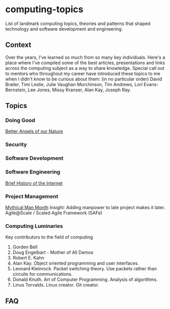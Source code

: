 # computing-topics
List of landmark computing topics, theories and patterns that shaped technology and software development and engineering.

## Context
Over the years, I've learned so much from so many key individuals.  Here's a place where I've compiled some of the best articles, presentations and links across the computing subject as a way to share knowledge.  Special call out to mentors who throughout my career have introduced these topics to me when I didn't know to be curious about them:  (in no particular order) David Brailer, Timi Leslie, Julie Vaughan Murchinson, Tim Andrews, Lori Evans-Bernstein, Lee Jones, Missy Kranser, Alan Kay, Joseph Ray.

## Topics
### Doing Good
[Better Angels of our Nature](https://www.nytimes.com/2011/10/06/books/review/the-better-angels-of-our-nature.html)
### Security
### Software Development
### Software Engineering
[Brief History of the Internet](ISOC)
### Project Management
[Mythical Man Month](MythicalManMonth.pdf) Insight: Adding manpower to late project makes it later.  
Agile@Scale / Scaled Agile Framework (SAFe)
### Computing Luminaries
Key contributors to the field of computing
1. Gorden Bell
1. Doug Engelbart - Mother of All Demos
1. Robert E. Kahn
1. Alan Kay.  Object oriented programming and user interfaces.  
1. Leonard Kleinrock.  Packet switching theory.  Use packets rather than circuits for communications.
1. Donald Knuth.  Art of Computer Programming.  Analysis of algorithms.
1. Linus Torvalds.  Linux creator.  Git creator.

## FAQ
